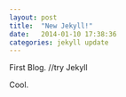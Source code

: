 ```yaml
---
layout: post
title:  "New Jekyll!"
date:   2014-01-10 17:38:36
categories: jekyll update
---
```


First Blog.  //try Jekyll <br>

Cool.


